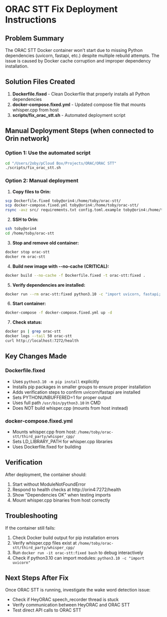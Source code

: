 # ORAC STT Fix Deployment Instructions

## Problem Summary
The ORAC STT Docker container won't start due to missing Python dependencies (uvicorn, fastapi, etc.) despite multiple rebuild attempts. The issue is caused by Docker cache corruption and improper dependency installation.

## Solution Files Created
1. **Dockerfile.fixed** - Clean Dockerfile that properly installs all Python dependencies
2. **docker-compose.fixed.yml** - Updated compose file that mounts whisper.cpp from host
3. **scripts/fix_orac_stt.sh** - Automated deployment script

## Manual Deployment Steps (when connected to Orin network)

### Option 1: Use the automated script
```bash
cd "/Users/2oby/pCloud Box/Projects/ORAC/ORAC STT"
./scripts/fix_orac_stt.sh
```

### Option 2: Manual deployment

1. **Copy files to Orin:**
```bash
scp Dockerfile.fixed toby@orin4:/home/toby/orac-stt/
scp docker-compose.fixed.yml toby@orin4:/home/toby/orac-stt/
rsync -avz src/ requirements.txt config.toml.example toby@orin4:/home/toby/orac-stt/
```

2. **SSH to Orin:**
```bash
ssh toby@orin4
cd /home/toby/orac-stt
```

3. **Stop and remove old container:**
```bash
docker stop orac-stt
docker rm orac-stt
```

4. **Build new image with --no-cache (CRITICAL):**
```bash
docker build --no-cache -f Dockerfile.fixed -t orac-stt:fixed .
```

5. **Verify dependencies are installed:**
```bash
docker run --rm orac-stt:fixed python3.10 -c "import uvicorn, fastapi; print('OK')"
```

6. **Start container:**
```bash
docker-compose -f docker-compose.fixed.yml up -d
```

7. **Check status:**
```bash
docker ps | grep orac-stt
docker logs --tail 50 orac-stt
curl http://localhost:7272/health
```

## Key Changes Made

### Dockerfile.fixed
- Uses `python3.10 -m pip install` explicitly
- Installs pip packages in smaller groups to ensure proper installation
- Adds verification steps to confirm uvicorn/fastapi are installed
- Sets PYTHONUNBUFFERED=1 for proper output
- Uses full path `/usr/bin/python3.10` in CMD
- Does NOT build whisper.cpp (mounts from host instead)

### docker-compose.fixed.yml
- Mounts whisper.cpp from host: `/home/toby/orac-stt/third_party/whisper_cpp/`
- Sets LD_LIBRARY_PATH for whisper.cpp libraries
- Uses Dockerfile.fixed for building

## Verification
After deployment, the container should:
1. Start without ModuleNotFoundError
2. Respond to health checks at http://orin4:7272/health
3. Show "Dependencies OK" when testing imports
4. Mount whisper.cpp binaries from host correctly

## Troubleshooting
If the container still fails:
1. Check Docker build output for pip installation errors
2. Verify whisper.cpp files exist at `/home/toby/orac-stt/third_party/whisper_cpp/`
3. Run `docker run -it orac-stt:fixed bash` to debug interactively
4. Check if python3.10 can import modules: `python3.10 -c "import uvicorn"`

## Next Steps After Fix
Once ORAC STT is running, investigate the wake word detection issue:
- Check if HeyORAC speech_recorder thread is stuck
- Verify communication between HeyORAC and ORAC STT
- Test direct API calls to ORAC STT